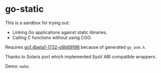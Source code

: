 # go-static

This is a sandbox for trying out:

* Linking Go applications against static libraries.
* Calling C functions without using CGO.

Requires [go1.4beta1-1732-g9b69196](https://github.com/golang/go/tree/9b69196958a1ba3eba7a1621894ea9aafaa91648) because of generated `go_asm.h`.

Thanks to Solaris port which implemented SysV ABI compatible wrappers.

Demo: `make`.
